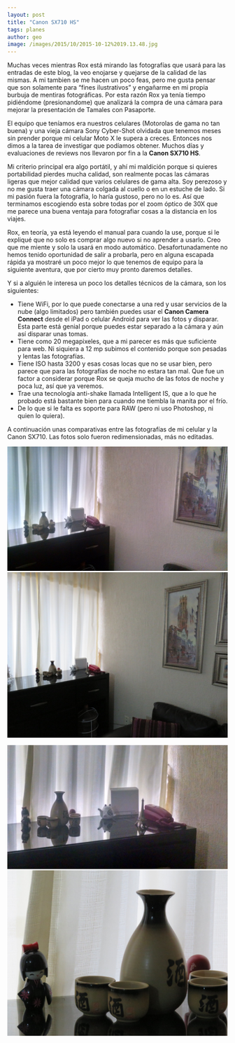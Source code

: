 ```yaml
---
layout: post
title: "Canon SX710 HS"
tags: planes
author: geo
image: /images/2015/10/2015-10-12%2019.13.48.jpg
---
```


Muchas veces mientras Rox está mirando las fotografías que usará para las entradas de este blog, la veo enojarse y quejarse de la calidad de las mismas. A mi tambien se me hacen un poco feas, pero me gusta pensar que son solamente para “fines ilustrativos” y engañarme en mi propia burbuja de mentiras fotográficas. Por esta razón Rox ya tenía tiempo pidiéndome (presionandome) que analizará la compra de una cámara para mejorar la presentación de Tamales con Pasaporte.

El equipo que teníamos era nuestros celulares (Motorolas de gama no tan buena) y una vieja cámara Sony Cyber-Shot olvidada que tenemos meses sin prender porque mi celular Moto X le supera a creces. Entonces nos dimos a la tarea de investigar que podíamos obtener. Muchos días y evaluaciones de reviews nos llevaron por fin a la **Canon SX710 HS**.

Mi criterio principal era algo portátil, y ahí mi maldición porque si quieres portabilidad pierdes mucha calidad, son realmente pocas las cámaras ligeras que mejor calidad que varios celulares de gama alta. Soy perezoso y no me gusta traer una cámara colgada al cuello o en un estuche de lado. Si mi pasión fuera la fotografía, lo haría gustoso, pero no lo es. Así que terminamos escogiendo esta sobre todas por el zoom óptico de 30X que me parece una buena ventaja para fotografiar cosas a la distancia en los viajes.

Rox, en teoría, ya está leyendo el manual para cuando la use, porque si le expliqué que no solo es comprar algo nuevo si no aprender a usarlo. Creo que me miente y solo la usará en modo automático. Desafortunadamente no hemos tenido oportunidad de salir a probarla, pero en alguna escapada rápida ya mostraré un poco mejor lo que tenemos de equipo para la siguiente aventura, que por cierto muy pronto daremos detalles.

Y si a alguién le interesa un poco los detalles técnicos de la cámara, son los siguientes:

* Tiene WiFi, por lo que puede conectarse a una red y usar servicios de la nube (algo limitados) pero también puedes usar el **Canon Camera Connect** desde el iPad o celular Android para ver las fotos y disparar. Esta parte está genial porque puedes estar separado a la cámara y aún así disparar unas tomas.
* Tiene como 20 megapixeles, que a mi parecer es más que suficiente para web. Ni siquiera a 12 mp subimos el contenido porque son pesadas y lentas las fotografías.
* Tiene ISO hasta 3200 y esas cosas locas que no se usar bien, pero parece que para las fotografías de noche no estara tan mal. Que fue un factor a considerar porque Rox se queja mucho de las fotos de noche y poca luz, así que ya veremos.
* Trae una tecnología anti-shake llamada Intelligent IS, que a lo que he probado está bastante bien para cuando me tiembla la manita por el frío.
* De lo que si le falta es soporte para RAW (pero ni uso Photoshop, ni quien lo quiera).

A continuación unas comparativas entre las fotografías de mi celular y la Canon SX710. Las fotos solo fueron redimensionadas, más no editadas.

![Foto interior con Moto X](/images/2015/10/2015-10-12%2019.12.00.jpg)
![Foto interior con Canon SX710](/images/2015/10/IMG_0203.JPG)

![Foto interior zoom con Moto X](/images/2015/10/2015-10-12%2019.12.23.jpg)
![Foto interior zoom con Canon SX710](/images/2015/10/IMG_0204.JPG)

